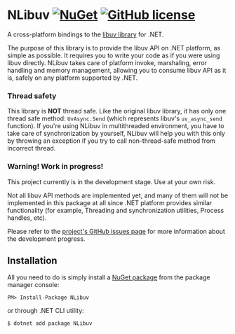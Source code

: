 NLibuv [![NuGet](https://img.shields.io/nuget/v/NLibuv.svg?label=nuget:%20NLibuv)](https://www.nuget.org/packages/NLibuv/) [![GitHub license](https://img.shields.io/badge/license-MIT-blue.svg)](https://raw.githubusercontent.com/VitaliiTsilnyk/NLibuv/master/LICENSE)
========

A cross-platform bindings to the [libuv library](http://libuv.org/) for .NET.

The purpose of this library is to provide the libuv API on .NET platform, as simple as possible.
It requires you to write your code as if you were using libuv directly.
NLibuv takes care of platform invoke, marshaling, error handling and memory management,
allowing you to consume libuv API as it is, safely on any platform supported by .NET.

### Thread safety

This library is **NOT** thread safe. Like the original libuv library, it has only
one thread safe method: `UvAsync.Send` (which represents libuv's `uv_async_send` function).
If you're using NLibuv in multithreaded environment, you have to take care of synchronization by yourself,
NLibuv will help you with this only by throwing an exception if you try to call non-thread-safe method from incorrect thread.


### Warning! Work in progress!

This project currently is in the development stage. Use at your own risk.

Not all libuv API methods are implemented yet, and many of them will not be implemented in this
package at all since .NET platform provides similar functionality (for example, Threading and synchronization utilities, Process handles, etc).

Please refer to the [project's GitHub issues page](https://github.com/VitaliiTsilnyk/NLibuv/issues) for more information about the development progress.



Installation
------------

All you need to do is simply install a [NuGet package](https://www.nuget.org/packages/NLibuv/)
from the package manager console:
```
PM> Install-Package NLibuv
```
or through .NET CLI utility:
```
$ dotnet add package NLibuv
```



